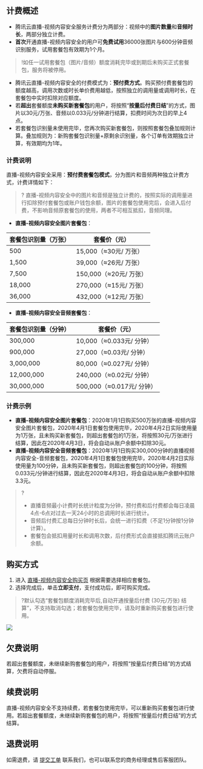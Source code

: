 
## 计费概述

- 腾讯云直播-视频内容安全服务计费分为两部分：视频中的**图片数量**和**音频时长**，两部分独立计费。
- **首次**开通直播-视频内容安全的用户可**免费试用**36000张图片与600分钟音频识别服务，试用套餐包有效期为1个月。
>!如任一试用套餐包（图片/音频）额度消耗完毕或到期后未购买正式套餐包，服务将被停用。
- 腾讯云直播-视频内容安全的付费模式为：**预付费方式**。购买预付费套餐包的额度越高，调用次数或时长单价费用越低，按照独立的调用量或调用时长，在套餐包中实时扣除对应额度。
- 若**超出**套餐额度**未购买新套餐包**的用户，将按照“**按量后付费日结**”的方式，图片以30元/万张、音频以0.033元/分钟进行结算，扣费时间为次日的早上4点。
- 若套餐包识别量未使用完毕，您再次购买新套餐包，则按照套餐包叠加规则计算。叠加规则为：新购套餐包识别量+原剩余识别量，各个订单有效期独立计算，有效期均为1年。

### 计费说明

直播-视频内容安全采用：**预付费套餐包模式**，分为图片和音频两种独立计费方式，计费详情如下：
>? 直播-视频内容安全中的图片和音频是独立计费的，按照实际的调用量进行扣除预付套餐包或账户钱包余额，图片的套餐包使用完后，会进入后付费，不影响音频原套餐包的使用，两者不可相互抵扣，音频同理。

-  **直播-视频内容安全图片套餐包**：
<table>
<thead>
<tr>
<th>套餐包识别量（万张）</th>
<th>套餐价（元）</th>
</tr>
</thead>
<tbody><tr>
<td>500</td>
<td>15,000（≈30元/ 万张）</td>
</tr>
<tr>
<td>1,500</td>
<td>39,000（≈26元/ 万张）</td>
</tr>
<tr>
<td>7,500</td>
<td>150,000（≈20元/ 万张）</td>
</tr>
<tr>
<td>18,000</td>
<td>270,000（≈15元/ 万张）</td>
</tr>
<tr>
<td>36,000</td>
<td>432,000（≈12元/ 万张）</td>
</tr>
</tbody></table>

- **直播-视频内容安全音频套餐包**：
<table>
<thead>
<tr>
<th>套餐包识别量（分钟）</th>
<th>套餐价（元）</th>
</tr>
</thead>
<tbody><tr>
<td>300,000</td>
<td>10,000（≈0.033元/ 分钟）</td>
</tr>
<tr>
<td>900,000</td>
<td>27,000（≈0.03元/ 分钟）</td>
</tr>
<tr>
<td>3,000,000</td>
<td>80,000（≈0.027元/ 分钟）</td>
</tr>
<tr>
<td>12,000,000  </td>
<td>240,000（≈0.02元/ 分钟）</td>
</tr>
<tr>
<td>30,000,000 </td>
<td>500,000（≈0.017元/ 分钟）</td>
</tr>
</tbody></table>



### 计费示例

- **直播-视频内容安全图片套餐包**：2020年1月1日购买500万张的直播-视频内容安全图片套餐包，2020年4月1日套餐包使用完毕，2020年4月2日实际使用量为1万张，且未购买新套餐包，则超出套餐包的1万张，将按照30元/万张进行结算，因此在2020年4月3日，将会自动从账户余额中扣除30元。
- **直播-视频内容安全音频套餐包**：2020年1月1日购买300,000分钟的直播视频内容安全-音频套餐包，2020年4月1日套餐包使用完毕，2020年4月2日实际使用量为100分钟，且未购买新套餐包，则超出套餐包的100分钟，将按照0.033元/分钟进行结算，因此在2020年4月3日，将会自动从账户余额中扣除3.3元。

>?
>- 直播音频最小计费时长统计粒度为分钟，预付费和后付费都会每日凌晨4点-6点对过去一天24小时的总调用时长进行统计。
>- 音频后付费汇总每日分钟时长后，会统一进行扣费（不足1分钟按1分钟计算）。
>- 套餐包会抵扣用量时长和调用次数，后付费形式会直接抵扣腾讯云账户余额。



## 购买方式

1. 进入 [直播-视频内容安全购买页](https://buy.cloud.tencent.com/lvm?type=image) 根据需要选择相应套餐包。
2. 选择完成后，单击**立即支付**，支付成功后，即可购买完成。
>?默认勾选“套餐包额度消耗完毕后,自动开通按量后付费 (30元/万张) 结算”，不支持取消勾选；若套餐包使用完毕，请及时重新购买套餐包进行使用。
>
![](https://qcloudimg.tencent-cloud.cn/raw/0362e423ea8bd6a008fdbc6067980828.png)

## 欠费说明

若超出套餐额度，未继续新购套餐包的用户，将按照“按量后付费日结”的方式结算，欠费将自动停服。
## 续费说明
直播-视频内容安全不支持续费，若套餐包使用完毕，可以重新购买套餐包进行使用。若超出套餐额度，未继续新购套餐包的用户，将按照“按量后付费日结”的方式结算。 

## 退费说明

如需退费，请 [提交工单](https://console.cloud.tencent.com/workorder/category?level1_id=517&level2_id=727&source=0&data_title=其他腾讯云产品&level3_id=728&radio_title=功能咨询&queue=3026&scene_code=17783&step=2) 联系我们，也可以联系您的商务经理或售后客服团队。
